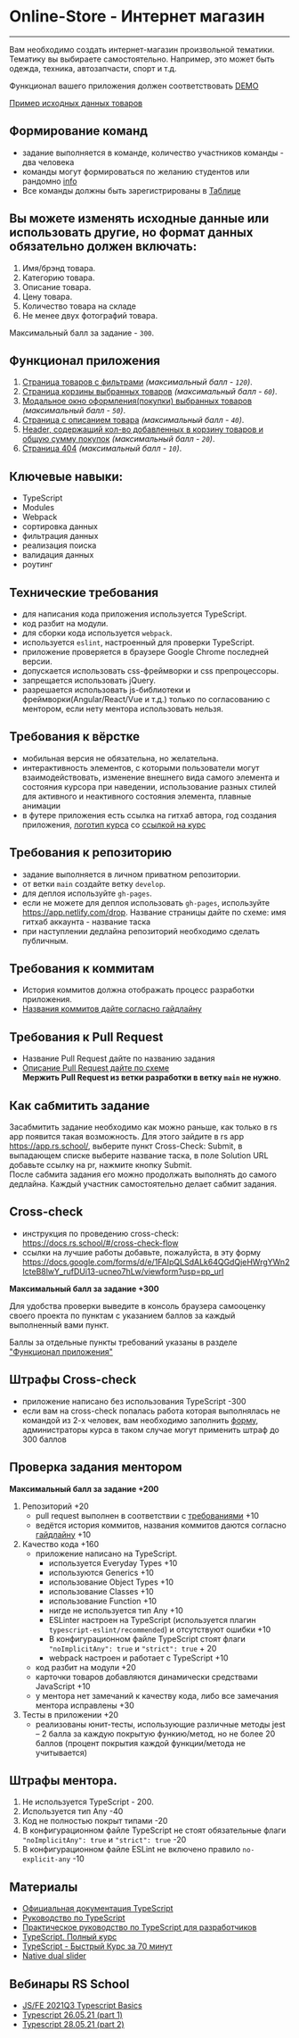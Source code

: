 # Online-Store - Интернет магазин

---

Вам необходимо создать интернет-магазин произвольной тематики. Тематику вы выбираете самостоятельно. Например, это может быть одежда, техника, автозапчасти, спорт и т.д.

Функционал вашего приложения должен соответствовать [DEMO](https://online-store-rs.netlify.app/)

[Пример исходных данных товаров](https://dummyjson.com/products?limit=100)

## Формирование команд

- задание выполняется в команде, количество участников команды - два человека
- команды могут формироваться по желанию студентов или рандомно [info](https://discord.com/channels/516715744646660106/1012066890836869170/1051447619559358474)
- Все команды должны быть зарегистрированы в [Таблице](https://docs.google.com/spreadsheets/d/1iWeFLr_S1vdge2uZVbNeHZ_Jqe4TIwvsgY7zjiyreKc/edit?usp=sharing) 

## Вы можете изменять исходные данные или использовать другие, но формат данных обязательно должен включать:

1. Имя/брэнд товара.
2. Категорию товара.
3. Описание товара.
4. Цену товара.
5. Количество товара на складе
6. Не менее двух фотографий товара.

Максимальный балл за задание - `300`.

## Функционал приложения

1. [Страница товаров с фильтрами](modules/store-page.md) _(максимальный балл - `120`)_.
2. [Страница корзины выбранных товаров](modules/cart-page.md) _(максимальный балл - `60`)_.
3. [Модальное окно оформления(покупки) выбранных товаров](modules/purchase-modal.md) _(максимальный балл - `50`)_.
4. [Страница с описанием товара](modules/product-details-page.md) _(максимальный балл - `40`)_.
5. [Header, содержащий кол-во добавленных в корзину товаров и общую сумму покупок](modules/header-module.md) _(максимальный балл - `20`)_.
6. [Страница 404](modules/404-page.md) _(максимальный балл - `10`)_.

## Ключевые навыки:

- TypeScript
- Modules
- Webpack
- сортировка данных
- фильтрация данных
- реализация поиска
- валидация данных
- роутинг

## Технические требования

- для написания кода приложения используется TypeScript.
- код разбит на модули.
- для сборки кода используется `webpack`.
- используется `eslint`, настроенный для проверки TypeScript.
- приложение проверяется в браузере Google Chrome последней версии.
- допускается использовать css-фреймворки и css препроцессоры.
- запрещается использовать jQuery.
- разрешается использовать js-библиотеки и фреймворки(Angular/React/Vue и т.д.) только по согласованию с ментором, если нету ментора использовать нельзя.

## Требования к вёрстке

- мобильная версия не обязательна, но желательна.
- интерактивность элементов, с которыми пользователи могут взаимодействовать, изменение внешнего вида самого элемента и состояния курсора при наведении, использование разных стилей для активного и неактивного состояния элемента, плавные анимации
- в футере приложения есть ссылка на гитхаб автора, год создания приложения, [логотип курса](https://rs.school/images/rs_school_js.svg) со [ссылкой на курс](https://rs.school/js/)

## Требования к репозиторию

- задание выполняется в личном приватном репозитории.
- от ветки `main` создайте ветку `develop`.
- для деплоя используйте `gh-pages`.
- если не можете для деплоя использовать `gh-pages`, используйте https://app.netlify.com/drop. Название страницы дайте по схеме: имя гитхаб аккаунта - название таска
- при наступлении дедлайна репозиторий необходимо сделать публичным.

## Требования к коммитам

- История коммитов должна отображать процесс разработки приложения.
- [Названия коммитов дайте согласно гайдлайну](https://docs.rs.school/#/git-convention)

## Требования к Pull Request

- Название Pull Request дайте по названию задания
- [Описание Pull Request дайте по схеме](https://docs.rs.school/#/pull-request-review-process?id=Требования-к-pull-request-pr)  
  **Мержить Pull Request из ветки разработки в ветку `main` не нужно**.

## Как сабмитить задание

Засабмитить задание необходимо как можно раньше, как только в rs app появится такая возможность. Для этого зайдите в rs app https://app.rs.school/, выберите пункт Cross-Check: Submit, в выпадающем списке выберите название таска, в поле Solution URL добавьте ссылку на pr, нажмите кнопку Submit.  
После сабмита задания его можно продолжать выполнять до самого дедлайна.
Каждый участник самостоятельно делает сабмит задания.

## Cross-check

- инструкция по проведению cross-check: https://docs.rs.school/#/cross-check-flow
- ссылки на лучшие работы добавьте, пожалуйста, в эту форму https://docs.google.com/forms/d/e/1FAIpQLSdALk64QGdQjeHWrgYWn2IcteB8lwY_rufDUi13-ucneo7hLw/viewform?usp=pp_url

**Максимальный балл за задание +300**

Для удобства проверки выведите в консоль браузера самооценку своего проекта по пунктам с указанием баллов за каждый выполненный вами пункт.

Баллы за отдельные пункты требований указаны в разделе ["Функционал приложения"](#функционал-приложения)

## Штрафы Cross-check

 - приложение написано без использования TypeScript -300
 - если вам на cross-check попалась работа которая выполнялась не командой из 2-х человек, вам необходимо заполнить [форму](https://forms.gle/jAgipMk8Xb6UiCRWA), администраторы курса в таком случае могут применить штраф до 300 баллов

## Проверка задания ментором

**Максимальный балл за задание +200**

1. Репозиторий +20
   - pull request выполнен в соответствии с [требованиями](https://docs.rs.school/#/pull-request-review-process?id=Требования-к-pull-request-pr) +10
   - ведётся история коммитов, названия коммитов даются согласно [гайдлайну](https://docs.rs.school/#/git-convention) +10
2. Качество кода +160
   - приложение написано на TypeScript.
     - используется Everyday Types +10
     - используются Generics +10
     - использование Object Types +10
     - использование Classes +10
     - использование Function +10
     - нигде не используется тип Any +10
     - ESLinter настроен на TypeScript (используется плагин `typescript-eslint/recommended`) и отсутствуют ошибки +10
     - В конфигурационном файле TypeScript стоят флаги `"noImplicitAny": true` и `"strict": true` + 20
     - webpack настроен и работает с TypeScript +10
   - код разбит на модули +20
   - карточки товаров добавляются динамически средствами JavaScript +10
   - у ментора нет замечаний к качеству кода, либо все замечания ментора исправлены +30
3. Тесты в приложении +20
   - реализованы юнит-тесты, использующие различные методы jest – 2 балла за каждую покрытую функию/метод, но не более 20 баллов (процент покрытия каждой функции/метода не учитывается)

## Штрафы ментора.

1. Не используется TypeScript - 200.
2. Используется тип Any -40
3. Код не полностью покрыт типами -20
4. В конфигурационном файле TypeScript не стоят обязательные флаги `"noImplicitAny": true` и `"strict": true` -20
5. В конфигурационном файле ESLint не включено правило `no-explicit-any` -10

## Материалы

- [Официальная документация TypeScript](https://www.typescriptlang.org/)
- [Руководство по TypeScript](https://metanit.com/web/typescript/)
- [Практическое руководство по TypeScript для разработчиков](https://habr.com/ru/company/macloud/blog/557996/)
- [TypeScript. Полный курс](https://youtu.be/5QnZ9AyDW6c)
- [TypeScript - Быстрый Курс за 70 минут](https://youtu.be/nyIpDs2DJ_c)
- [Native dual slider](https://medium.com/@predragdavidovic10/native-dual-range-slider-html-css-javascript-91e778134816)

## Вебинары RS School

- [JS/FE 2021Q3 Typescript Basics](https://youtu.be/BRTT8ZJeoS4)
- [Typescript 26.05.21 (part 1)](https://youtu.be/I_aTbZcH8Do)
- [Typescript 28.05.21 (part 2)](https://youtu.be/CegrbRXGw20)